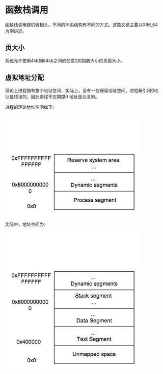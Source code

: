 # 函数栈调用

函数栈调用跟机器相关。不同的体系结构有不同的方式。这篇文章主要以X86_64为例讲述。

## 页大小
系统允许使用4kb到64kb之间的任意2的指数大小的页面大小。

## 虚拟地址分配

理论上进程拥有整个地址空间，实际上，会有一些保留地址空间。进程解引用0地址是错误的，因此进程不应期望0
地址是合法的。

进程的理论地址空间如下:

<img src="./concept_process_address_space.png">

实际中，地址空间为:

<img src="./process_address_space.png">


